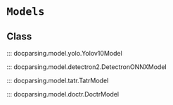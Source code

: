 # `Models`

## Class

::: docparsing.model.yolo.Yolov10Model

::: docparsing.model.detectron2.DetectronONNXModel

::: docparsing.model.tatr.TatrModel

::: docparsing.model.doctr.DoctrModel
